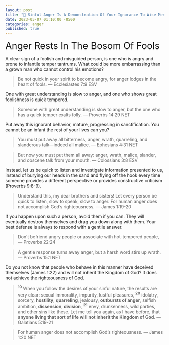 ```yaml
---
layout: post
title: "💢 Sinful Anger Is A Demonstration Of Your Ignorance To Wise Men And Your Spiritual Ineptitude Toward God"
date: 2023-05-07 01:10:00 -0500
categories: anger
published: true
---
```


<span style="font-size:2.1em">Anger Rests In The Bosom Of Fools</span>

A clear sign of a foolish and misguided person, is one who is angry and prone to infantile temper tantrums. What could be more embarrassing than a grown man who cannot control his emotions?

> Be not quick in your spirit to become angry, for anger lodges in the heart of fools. &mdash; Ecclesiastes 7:9 ESV

One with great understanding is slow to anger, and one who shows great foolishness is quick tempered.

> Someone with great understanding is slow to anger, but the one who has a quick temper exalts folly. &mdash; Proverbs 14:29 NET

Put away this ignorant behavior, mature, progressing in sanctification. You cannot be an infant the rest of your lives can you?

> You must put away all bitterness, anger, wrath, quarreling, and slanderous talk—indeed all malice. &mdash; Ephesians 4:31 NET

> But now you must put them all away: anger, wrath, malice, slander, and obscene talk from your mouth. &mdash; Colossians 3:8 ESV

Instead, let us be quick to listen and investigate information presented to us, instead of burying our heads in the sand and flying off the hook every time someone provides a different perspective or provides constructive criticism (Proverbs 9:8-9).

> Understand this, my dear brothers and sisters! Let every person be quick to listen, slow to speak, slow to anger. For human anger does not accomplish God’s righteousness. &mdash; James 1:19-20

If you happen upon such a person, avoid them if you can. They will eventually destroy themselves and drag you down along with them. Your best defense is always to respond with a gentile answer.

> Don’t befriend angry people or associate with hot-tempered people, &mdash; Proverbs 22:24

> A gentle response turns away anger, but a harsh word stirs up wrath. &mdash; Proverbs 15:1 NET

Do you not know that people who behave in this manner have deceived themselves (James 1:22) and will not inherit the Kingdom of God? It does not achieve the righteousness of God.

> <sup style="font-weight:bold;">19</sup> When you follow the desires of your sinful nature, the results are very clear: sexual immorality, impurity, lustful pleasures, <sup style="font-weight:bold;">20</sup> idolatry, sorcery, **hostility**, **quarreling**, jealousy, **outbursts of anger**, selfish ambition, **dissension**, **division**, <sup style="font-weight:bold;">21</sup> envy, drunkenness, wild parties, and other sins like these. Let me tell you again, as I have before, that **anyone living that sort of life will not inherit the Kingdom of God**. &mdash; Galatians 5:19-21

> For human anger does not accomplish God’s righteousness. &mdash; James 1:20 NET



<script>
    var refTagger = {
        settings: {
            bibleVersion: 'NLT'
        }
    }; 

    (function(d, t) {
        var n=d.querySelector('[nonce]');
        refTagger.settings.nonce = n && (n.nonce||n.getAttribute('nonce'));
        var g = d.createElement(t), s = d.getElementsByTagName(t)[0];
        g.src = 'https://api.reftagger.com/v2/RefTagger.js';
        g.nonce = refTagger.settings.nonce;
        s.parentNode.insertBefore(g, s);
    }(document, 'script'));
</script>